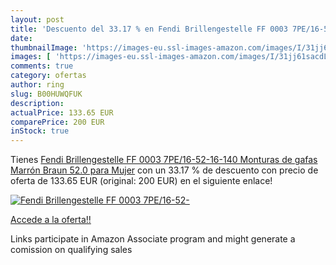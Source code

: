 ```yaml
---
layout: post
title: 'Descuento del 33.17 % en Fendi Brillengestelle FF 0003 7PE/16-52-'
date: 
thumbnailImage: 'https://images-eu.ssl-images-amazon.com/images/I/31jj61sacdL._SL200_.jpg'
images: [ 'https://images-eu.ssl-images-amazon.com/images/I/31jj61sacdL._SL200_.jpg' ]
comments: true
category: ofertas
author: ring
slug: B00HUWQFUK
description:
actualPrice: 133.65 EUR
comparePrice: 200 EUR
inStock: true
---
```


Tienes [Fendi Brillengestelle FF 0003 7PE/16-52-16-140 Monturas de gafas  Marrón  Braun   52.0 para Mujer](https://www.amazon.es/dp/B00HUWQFUK/?tag=tolees-21) con un 33.17 % de descuento con precio de oferta de 133.65 EUR (original: 200 EUR) en el siguiente enlace!

[![Fendi Brillengestelle FF 0003 7PE/16-52-](https://images-eu.ssl-images-amazon.com/images/I/31jj61sacdL._SL200_.jpg)](https://www.amazon.es/dp/B00HUWQFUK/?tag=tolees-21)

[Accede a la oferta!!](https://www.amazon.es/dp/B00HUWQFUK/?tag=tolees-21)

Links participate in Amazon Associate program and might generate a comission on qualifying sales


